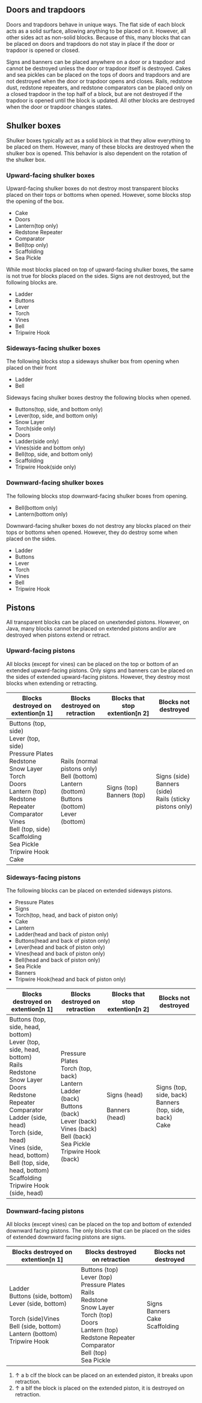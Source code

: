 ## Doors and trapdoors
Doors and trapdoors behave in unique ways. The flat side of each block acts as a solid surface, allowing anything to be placed on it. However, all other sides act as non-solid blocks. Because of this, many blocks that can be placed on doors and trapdoors do not stay in place if the door or trapdoor is opened or closed.

Signs and banners can be placed anywhere on a door or a trapdoor and cannot be destroyed unless the door or trapdoor itself is destroyed. Cakes and sea pickles can be placed on the tops of doors and trapdoors and are not destroyed when the door or trapdoor opens and closes. Rails, redstone dust, redstone repeaters, and redstone comparators can be placed only on a closed trapdoor in the top half of a block, but are not destroyed if the trapdoor is opened until the block is updated. All other blocks are destroyed when the door or trapdoor changes states.

## Shulker boxes
Shulker boxes typically act as a solid block in that they allow everything to be placed on them. However, many of these blocks are destroyed when the shulker box is opened. This behavior is also dependent on the rotation of the shulker box.

### Upward-facing shulker boxes
Upward-facing shulker boxes do not destroy most transparent blocks placed on their tops or bottoms when opened. However, some blocks stop the opening of the box.

- Cake
- Doors
- Lantern(top only)
- Redstone Repeater
- Comparator
- Bell(top only)
- Scaffolding
- Sea Pickle

While most blocks placed on top of upward-facing shulker boxes, the same is not true for blocks placed on the sides. Signs are not destroyed, but the following blocks are.

- Ladder
- Buttons
- Lever
- Torch
- Vines
- Bell
- Tripwire Hook

### Sideways-facing shulker boxes
The following blocks stop a sideways shulker box from opening when placed on their front

- Ladder
- Bell

Sideways facing shulker boxes destroy the following blocks when opened.

- Buttons(top, side, and bottom only)
- Lever(top, side, and bottom only)
- Snow Layer
- Torch(side only)
- Doors
- Ladder(side only)
- Vines(side and bottom only)
- Bell(top, side, and bottom only)
- Scaffolding
- Tripwire Hook(side only)

### Downward-facing shulker boxes
The following blocks stop downward-facing shulker boxes from opening. 

- Bell(bottom only)
- Lantern(bottom only)

Downward-facing shulker boxes do not destroy any blocks placed on their tops or bottoms when opened. However, they do destroy some when placed on the sides.

- Ladder
- Buttons
- Lever
- Torch
- Vines
- Bell
- Tripwire Hook

## Pistons
All transparent blocks can be placed on unextended pistons. However, on Java, many blocks cannot be placed on extended pistons and/or are destroyed when pistons extend or retract.

### Upward-facing pistons
All blocks (except for vines) can be placed on the top or bottom of an extended upward-facing pistons. Only signs and banners can be placed on the sides of extended upward-facing pistons. However, they destroy most blocks when extending or retracting.

| Blocks destroyed on extention[n 1]                                                                                                                                                                                                                                  | Blocks destroyed on retraction                                                                                  | Blocks that stop extention[n 2]    | Blocks not destroyed                                                 |
|---------------------------------------------------------------------------------------------------------------------------------------------------------------------------------------------------------------------------------------------------------------------|-----------------------------------------------------------------------------------------------------------------|------------------------------------|----------------------------------------------------------------------|
| Buttons  (top, side)<br/>Lever (top, side)<br/>Pressure Plates<br/>Redstone<br/>Snow Layer<br/>Torch<br/>Doors<br/>Lantern (top)<br/>Redstone Repeater<br/>Comparator<br/>Vines<br/>Bell (top, side)<br/>Scaffolding<br/>Sea Pickle<br/>Tripwire Hook<br/>Cake<br/> | Rails (normal pistons only)<br/>Bell (bottom)<br/>Lantern (bottom)<br/>Buttons (bottom)<br/>Lever (bottom)<br/> | Signs (top)<br/>Banners (top)<br/> | Signs (side)<br/>Banners (side)<br/>Rails (sticky pistons only)<br/> |

### Sideways-facing pistons
The following blocks can be placed on extended sideways pistons.

- Pressure Plates
- Signs
- Torch(top, head, and back of piston only)
- Cake
- Lantern
- Ladder(head and back of piston only)
- Buttons(head and back of piston only)
- Lever(head and back of piston only)
- Vines(head and back of piston only)
- Bell(head and back of piston only)
- Sea Pickle
- Banners
- Tripwire Hook(head and back of piston only)

| Blocks destroyed on extention[n 1]                                                                                                                                                                                                                                                                                               | Blocks destroyed on retraction                                                                                                                                                        | Blocks that stop extention[n 2]      | Blocks not destroyed                                                |
|----------------------------------------------------------------------------------------------------------------------------------------------------------------------------------------------------------------------------------------------------------------------------------------------------------------------------------|---------------------------------------------------------------------------------------------------------------------------------------------------------------------------------------|--------------------------------------|---------------------------------------------------------------------|
| Buttons (top, side, head, bottom)<br/>Lever  (top, side, head, bottom)<br/>Rails<br/>Redstone<br/>Snow Layer<br/>Doors<br/>Redstone Repeater<br/>Comparator<br/>Ladder (side, head)<br/>Torch (side, head)<br/>Vines (side, head, bottom)<br/>Bell (top, side, head, bottom)<br/>Scaffolding<br/>Tripwire Hook (side, head)<br/> | Pressure Plates<br/>Torch (top, back)<br/>Lantern<br/>Ladder (back)<br/>Buttons (back)<br/>Lever (back)<br/>Vines (back)<br/>Bell (back)<br/>Sea Pickle<br/>Tripwire Hook (back)<br/> | Signs (head)<br/><br/>Banners (head) | Signs (top, side, back)<br/>Banners (top, side, back)<br/>Cake<br/> |

### Downward-facing pistons
All blocks (except vines) can be placed on the top and bottom of extended downward facing pistons. The only blocks that can be placed on the sides of extended downward facing pistons are signs.

| Blocks destroyed on extention[n 1]                                                                                                                        | Blocks destroyed on retraction                                                                                                                                                                              | Blocks not destroyed                            |
|-----------------------------------------------------------------------------------------------------------------------------------------------------------|-------------------------------------------------------------------------------------------------------------------------------------------------------------------------------------------------------------|-------------------------------------------------|
| Ladder<br/>Buttons (side, bottom)<br/>Lever (side, bottom)<br/><br/>Torch (side)Vines<br/>Bell (side, bottom)<br/>Lantern (bottom)<br/>Tripwire Hook<br/> | Buttons (top)<br/>Lever (top)<br/>Pressure Plates<br/>Rails<br/>Redstone<br/>Snow Layer<br/>Torch (top)<br/>Doors<br/>Lantern (top)<br/>Redstone Repeater<br/>Comparator<br/>Bell (top)<br/>Sea Pickle<br/> | Signs<br/>Banners<br/>Cake<br/>Scaffolding<br/> |

1. ↑ a b cIf the block can be placed on an extended piston, it breaks upon retraction.
2. ↑ a bIf the block is placed on the extended piston, it is destroyed on retraction.


